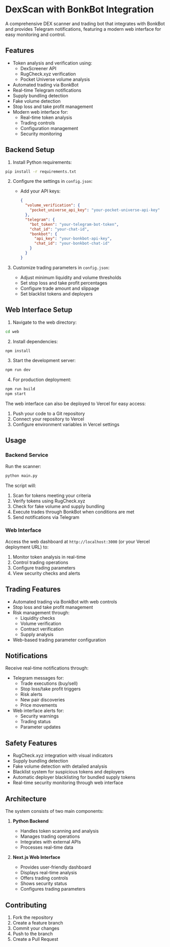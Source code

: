 # DexScan with BonkBot Integration

A comprehensive DEX scanner and trading bot that integrates with BonkBot and provides Telegram notifications, featuring a modern web interface for easy monitoring and control.

## Features

- Token analysis and verification using:
  - DexScreener API
  - RugCheck.xyz verification
  - Pocket Universe volume analysis
- Automated trading via BonkBot
- Real-time Telegram notifications
- Supply bundling detection
- Fake volume detection
- Stop loss and take profit management
- Modern web interface for:
  - Real-time token analysis
  - Trading controls
  - Configuration management
  - Security monitoring

## Backend Setup

1. Install Python requirements:
```bash
pip install -r requirements.txt
```

2. Configure the settings in `config.json`:

   - Add your API keys:
     ```json
     {
       "volume_verification": {
         "pocket_universe_api_key": "your-pocket-universe-api-key"
       },
       "telegram": {
         "bot_token": "your-telegram-bot-token",
         "chat_id": "your-chat-id",
         "bonkbot": {
           "api_key": "your-bonkbot-api-key",
           "chat_id": "your-bonkbot-chat-id"
         }
       }
     }
     ```

3. Customize trading parameters in `config.json`:
   - Adjust minimum liquidity and volume thresholds
   - Set stop loss and take profit percentages
   - Configure trade amount and slippage
   - Set blacklist tokens and deployers

## Web Interface Setup

1. Navigate to the web directory:
```bash
cd web
```

2. Install dependencies:
```bash
npm install
```

3. Start the development server:
```bash
npm run dev
```

4. For production deployment:
```bash
npm run build
npm start
```

The web interface can also be deployed to Vercel for easy access:
1. Push your code to a Git repository
2. Connect your repository to Vercel
3. Configure environment variables in Vercel settings

## Usage

### Backend Service
Run the scanner:
```bash
python main.py
```

The script will:
1. Scan for tokens meeting your criteria
2. Verify tokens using RugCheck.xyz
3. Check for fake volume and supply bundling
4. Execute trades through BonkBot when conditions are met
5. Send notifications via Telegram

### Web Interface
Access the web dashboard at `http://localhost:3000` (or your Vercel deployment URL) to:
1. Monitor token analysis in real-time
2. Control trading operations
3. Configure trading parameters
4. View security checks and alerts

## Trading Features

- Automated trading via BonkBot with web controls
- Stop loss and take profit management
- Risk management through:
  - Liquidity checks
  - Volume verification
  - Contract verification
  - Supply analysis
- Web-based trading parameter configuration

## Notifications

Receive real-time notifications through:
- Telegram messages for:
  - Trade executions (buy/sell)
  - Stop loss/take profit triggers
  - Risk alerts
  - New pair discoveries
  - Price movements
- Web interface alerts for:
  - Security warnings
  - Trading status
  - Parameter updates

## Safety Features

- RugCheck.xyz integration with visual indicators
- Supply bundling detection
- Fake volume detection with detailed analysis
- Blacklist system for suspicious tokens and deployers
- Automatic deployer blacklisting for bundled supply tokens
- Real-time security monitoring through web interface

## Architecture

The system consists of two main components:

1. **Python Backend**
   - Handles token scanning and analysis
   - Manages trading operations
   - Integrates with external APIs
   - Processes real-time data

2. **Next.js Web Interface**
   - Provides user-friendly dashboard
   - Displays real-time analysis
   - Offers trading controls
   - Shows security status
   - Configures trading parameters

## Contributing

1. Fork the repository
2. Create a feature branch
3. Commit your changes
4. Push to the branch
5. Create a Pull Request
